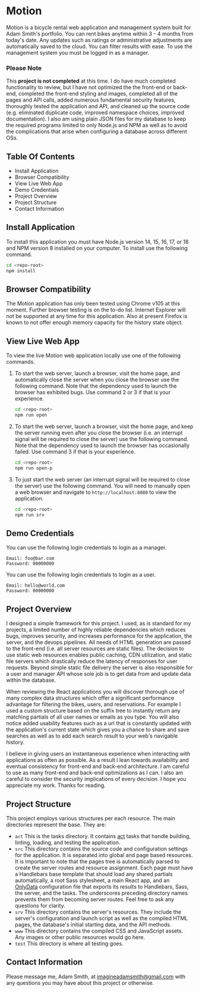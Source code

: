 # Motion

Motion is a bicycle rental web application and management system built for
Adam Smith's portfolio. You can rent bikes anytime within 3 - 4 months from
today's date. Any updates such as ratings or administrative adjustments are
automatically saved to the cloud. You can filter results with ease. To use
the management system you must be logged in as a manager.

### Please Note

This **project is not completed** at this time. I do have much completed
functionality to review, but I have not optimized the the front-end or
back-end, completed the front-end styling and images, completed all of the
pages and API calls, added numerous fundamental security features, thoroughly
tested the application and API, and cleaned up the source code (e.g.
eliminated duplicate code, improved namespace choices, improved
documentation). I also am using plain JSON files for my database to keep the
required programs limited to only Node.js and NPM as well as to avoid the
complications that arise when configuring a database across different OSs.

## Table Of Contents
- Install Application
- Browser Compatibility
- View Live Web App
- Demo Credentials
- Project Overview
- Project Structure
- Contact Information

## Install Application

To install this application you must have Node.js version 14, 15, 16, 17, or
18 and NPM version 8 installed on your computer. To install use the following
command.

```sh
cd <repo-root>
npm install
```

## Browser Compatibility

The Motion application has only been tested using Chrome v105 at this moment.
Further browser testing is on the to-do list. Internet Explorer will not be
supported at any time for this application. Also at present Firefox is known
to not offer enough memory capacity for the history state object.

## View Live Web App

To view the live Motion web application locally use one of the following
commands.

1. To start the web server, launch a browser, visit the home page, and
  automatically close the server when you close the browser use the following
  command. Note that the dependency used to launch the browser has exhibited
  bugs. Use command 2 or 3 if that is your experience.
    ```sh
    cd <repo-root>
    npm run open
    ```
2. To start the web server, launch a browser, visit the home page, and keep
  the server running even after you close the browser (i.e. an interrupt
  signal will be required to close the server) use the following command. Note
  that the dependency used to launch the browser has occasionally failed. Use
  command 3 if that is your experience.
    ```sh
    cd <repo-root>
    npm run open-p
    ```
3. To just start the web server (an interrupt signal will be required to close
  the server) use the following command. You will need to manually open a web
  browser and navigate to `http://localhost:8080` to view the application.
    ```sh
    cd <repo-root>
    npm run srv
    ```

## Demo Credentials

You can use the following login credentials to login as a manager.

```
Email: foo@bar.com
Password: 00000000
```

You can use the following login credentials to login as a user.

```
Email: hello@world.com
Password: 00000000
```

## Project Overview

I designed a simple framework for this project. I used, as is standard for my
projects, a limited number of highly reliable dependencies which reduces bugs,
improves security, and increases performance for the application, the server,
and the devops pipelines. All needs of HTML generation are passed to the
front-end (i.e. all server resources are static files). The decision to use
static web resources enables public caching, CDN utilization, and static file
servers which drastically reduce the latency of responses for user requests.
Beyond simple static file delivery the server is also responsible for a user
and manager API whose sole job is to get data from and update data within the
database.

When reviewing the React applications you will discover thorough use of many
complex data structures which offer a significant performance advantage for
filtering the bikes, users, and reservations. For example I used a custom
structure based on the suffix tree to instantly return any matching partials
of all user names or emails as you type. You will also notice added usability
features such as a url that is constantly updated with the application's
current state which gives you a chance to share and save searches as well as
to add each search result to your web's navigable history.

I believe in giving users an instantaneous experience when interacting with
applications as often as possible. As a result I lean towards availability and
eventual consistency for front-end and back-end architecture. I am careful to
use as many front-end and back-end optimizations as I can. I also am careful
to consider the security implications of every decision. I hope you appreciate
my work. Thanks for reading.

## Project Structure

This project employs various structures per each resource. The main
directories represent the base. They are:
- `act`
  This is the tasks directory. It contains [act](https://github.com/imaginate/act)
  tasks that handle building, linting, loading, and testing the application.
- `src`
  This directory contains the source code and configuration settings for the
  application. It is separated into global and page based resources. It is
  important to note that the pages tree is automatically parsed to create the
  server routes and resource assignment. Each page must have a Handlebars base
  template that should load any shared partials automatically, a root Sass
  stylesheet, a main React app, and an [OnlyData](https://github.com/imaginate/onlydata)
  configuration file that exports its results to Handlebars, Sass, the server,
  and the tasks. The underscores preceding directory names prevents them from
  becoming server routes. Feel free to ask any questions for clarity.
- `srv`
  This directory contains the server's resources. They include the server's
  configuration and launch script as well as the compiled HTML pages, the
  database's initial starting data, and the API methods.
- `www`
  This directory contains the compiled CSS and JavaScript assets. Any images
  or other public resources would go here.
- `test`
  This directory is where all testing goes.

## Contact Information

Please message me, Adam Smith, at imagineadamsmith@gmail.com with any
questions you may have about this project or otherwise.
